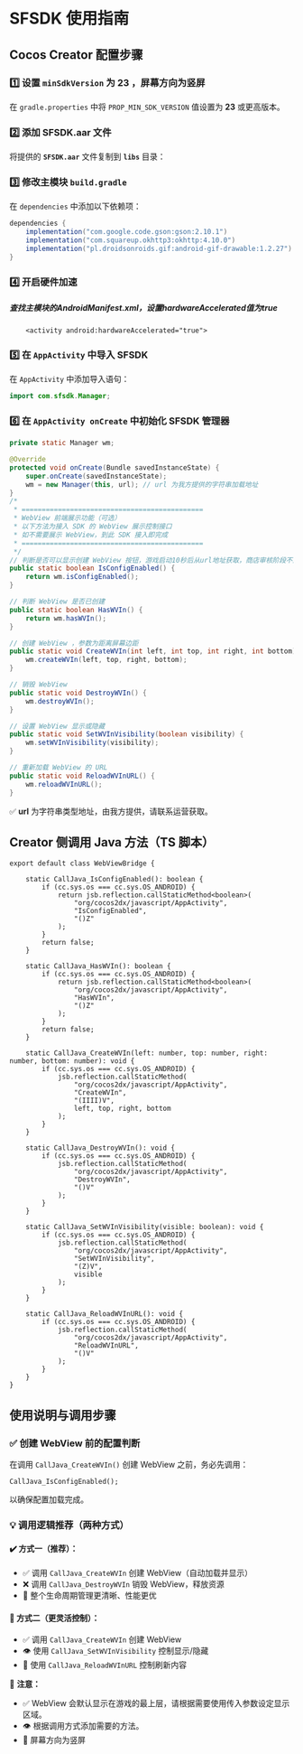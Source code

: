 # SFSDK 使用指南

## Cocos Creator 配置步骤

### 1️⃣ 设置 `minSdkVersion` 为 23 ，屏幕方向为竖屏

在 `gradle.properties` 中将 `PROP_MIN_SDK_VERSION` 值设置为 **23** 或更高版本。

### 2️⃣ 添加 SFSDK.aar 文件

将提供的 **`SFSDK.aar`** 文件复制到 **`libs`**  目录：

### 3️⃣ 修改主模块 `build.gradle`

在 `dependencies` 中添加以下依赖项：

```gradle
dependencies {
    implementation("com.google.code.gson:gson:2.10.1")
    implementation("com.squareup.okhttp3:okhttp:4.10.0")
    implementation("pl.droidsonroids.gif:android-gif-drawable:1.2.27")
}
```

### 4️⃣ 开启硬件加速

##### 查找主模块的AndroidManifest.xml，设置hardwareAccelerated值为true

```
    <activity android:hardwareAccelerated="true">
```

### 5️⃣ 在 `AppActivity` 中导入 SFSDK

在 `AppActivity` 中添加导入语句：

```java
import com.sfsdk.Manager;
```

### 6️⃣ 在 `AppActivity onCreate` 中初始化 SFSDK 管理器

```java
private static Manager wm;

@Override
protected void onCreate(Bundle savedInstanceState) {
    super.onCreate(savedInstanceState);
    wm = new Manager(this, url); // url 为我方提供的字符串加载地址
}
/*
 * =============================================
 * WebView 前端展示功能（可选）
 * 以下方法为接入 SDK 的 WebView 展示控制接口
 * 如不需要展示 WebView，到此 SDK 接入即完成
 * =============================================
 */
// 判断是否可以显示创建 WebView 按钮，游戏启动10秒后从url地址获取，商店审核阶段不显示
public static boolean IsConfigEnabled() {
    return wm.isConfigEnabled();
}

// 判断 WebView 是否已创建
public static boolean HasWVIn() {
    return wm.hasWVIn();
}

// 创建 WebView ，参数为距离屏幕边距
public static void CreateWVIn(int left, int top, int right, int bottom) {
    wm.createWVIn(left, top, right, bottom);
}

// 销毁 WebView
public static void DestroyWVIn() {
    wm.destroyWVIn();
}

// 设置 WebView 显示或隐藏
public static void SetWVInVisibility(boolean visibility) {
    wm.setWVInVisibility(visibility);
}

// 重新加载 WebView 的 URL
public static void ReloadWVInURL() {
    wm.reloadWVInURL();
}
```

✅ **url** 为字符串类型地址，由我方提供，请联系运营获取。

## Creator 侧调用 Java 方法（TS 脚本）

```TS
export default class WebViewBridge {

    static CallJava_IsConfigEnabled(): boolean {
        if (cc.sys.os === cc.sys.OS_ANDROID) {
            return jsb.reflection.callStaticMethod<boolean>(
                "org/cocos2dx/javascript/AppActivity",
                "IsConfigEnabled",
                "()Z"
            );
        }
        return false;
    }

    static CallJava_HasWVIn(): boolean {
        if (cc.sys.os === cc.sys.OS_ANDROID) {
            return jsb.reflection.callStaticMethod<boolean>(
                "org/cocos2dx/javascript/AppActivity",
                "HasWVIn",
                "()Z"
            );
        }
        return false;
    }

    static CallJava_CreateWVIn(left: number, top: number, right: number, bottom: number): void {
        if (cc.sys.os === cc.sys.OS_ANDROID) {
            jsb.reflection.callStaticMethod(
                "org/cocos2dx/javascript/AppActivity",
                "CreateWVIn",
                "(IIII)V",
                left, top, right, bottom
            );
        }
    }

    static CallJava_DestroyWVIn(): void {
        if (cc.sys.os === cc.sys.OS_ANDROID) {
            jsb.reflection.callStaticMethod(
                "org/cocos2dx/javascript/AppActivity",
                "DestroyWVIn",
                "()V"
            );
        }
    }

    static CallJava_SetWVInVisibility(visible: boolean): void {
        if (cc.sys.os === cc.sys.OS_ANDROID) {
            jsb.reflection.callStaticMethod(
                "org/cocos2dx/javascript/AppActivity",
                "SetWVInVisibility",
                "(Z)V",
                visible
            );
        }
    }

    static CallJava_ReloadWVInURL(): void {
        if (cc.sys.os === cc.sys.OS_ANDROID) {
            jsb.reflection.callStaticMethod(
                "org/cocos2dx/javascript/AppActivity",
                "ReloadWVInURL",
                "()V"
            );
        }
    }
}
```

## 使用说明与调用步骤

### ✅ 创建 WebView 前的配置判断

在调用 `CallJava_CreateWVIn()` 创建 WebView 之前，务必先调用：

```TS
CallJava_IsConfigEnabled();
```

以确保配置加载完成。

### 💡 调用逻辑推荐（两种方式）

#### ✔️ 方式一（推荐）：

- ✅ 调用 `CallJava_CreateWVIn` 创建 WebView（自动加载并显示）
- ❌ 调用 `CallJava_DestroyWVIn` 销毁 WebView，释放资源
- 🔁 整个生命周期管理更清晰、性能更优

#### 🔁 方式二（更灵活控制）：

- ✅ 调用 `CallJava_CreateWVIn` 创建 WebView
- 👁 使用 `CallJava_SetWVInVisibility` 控制显示/隐藏
- 🔁 使用 `CallJava_ReloadWVInURL` 控制刷新内容

📌 **注意：**

- ✅ WebView 会默认显示在游戏的最上层，请根据需要使用传入参数设定显示区域。
- 👁 根据调用方式添加需要的方法。
- 🔁 屏幕方向为竖屏
